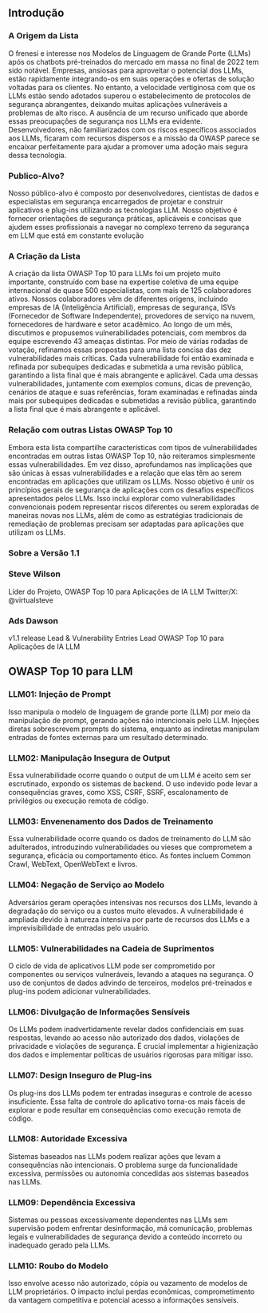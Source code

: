 ## Introdução

### A Origem da Lista
O frenesi e interesse nos Modelos de Linguagem de Grande Porte (LLMs) após os chatbots pré-treinados do mercado em massa no final de 2022 tem sido notável. Empresas, ansiosas para aproveitar o potencial dos LLMs, estão rapidamente integrando-os em suas operações e ofertas de solução voltadas para os clientes. No entanto, a velocidade vertiginosa com que os LLMs estão sendo adotados superou o estabelecimento de protocolos de segurança abrangentes, deixando muitas aplicações vulneráveis a problemas de alto risco.
A ausência de um recurso unificado que aborde essas preocupações de segurança nos LLMs era evidente. Desenvolvedores, não familiarizados com os riscos específicos associados aos LLMs, ficaram com recursos dispersos e a missão da OWASP parece se encaixar perfeitamente para ajudar a promover uma adoção mais segura dessa tecnologia.

### Publico-Alvo?
Nosso público-alvo é composto por desenvolvedores, cientistas de dados e especialistas em segurança encarregados de projetar e construir aplicativos e plug-ins utilizando as tecnologias LLM. Nosso objetivo é fornecer orientações de segurança práticas, aplicáveis e concisas que ajudem esses profissionais a navegar no complexo terreno da segurança em LLM que está em constante evolução

### A Criação da Lista
A criação da lista OWASP Top 10 para LLMs foi um projeto muito importante, construído com base na expertise coletiva de uma equipe internacional de quase 500 especialistas, com mais de 125 colaboradores ativos. Nossos colaboradores vêm de diferentes origens, incluindo empresas de IA (Inteligência Artificial), empresas de segurança, ISVs (Fornecedor de Software Independente), provedores de serviço na nuvem, fornecedores de hardware e setor acadêmico.
Ao longo de um mês, discutimos e propusemos vulnerabilidades potenciais, com membros da equipe escrevendo 43 ameaças distintas. Por meio de várias rodadas de votação, refinamos essas propostas para uma lista concisa das dez vulnerabilidades mais críticas. Cada vulnerabilidade foi então examinada e refinada por subequipes dedicadas e submetida a uma revisão pública, garantindo a lista final que é mais abrangente e aplicável.
Cada uma dessas vulnerabilidades, juntamente com exemplos comuns, dicas de prevenção, cenários de ataque e suas referências, foram examinadas e refinadas ainda mais por subequipes dedicadas e submetidas a revisão pública, garantindo a lista final que é mais abrangente e aplicável.

### Relação com outras Listas OWASP Top 10
Embora esta lista compartilhe características com tipos de vulnerabilidades encontradas em outras listas OWASP Top 10, não reiteramos simplesmente essas vulnerabilidades. Em vez disso, aprofundamos nas implicações que são únicas à essas vulnerabilidades e a relação que elas têm ao serem encontradas em aplicações que utilizam os LLMs.
Nosso objetivo é unir os princípios gerais de segurança de aplicações com os desafios específicos apresentados pelos LLMs. Isso inclui explorar como vulnerabilidades convencionais podem representar riscos diferentes ou serem exploradas de maneiras novas nos LLMs, além de como as estratégias tradicionais de remediação de problemas precisam ser adaptadas para aplicações que utilizam os LLMs.

### Sobre a Versão 1.1


### Steve Wilson
Líder do Projeto, OWASP Top 10 para Aplicações de IA LLM
Twitter/X: @virtualsteve


### Ads Dawson
v1.1 release Lead & Vulnerability Entries Lead
OWASP Top 10 para Aplicações de IA LLM


## OWASP Top 10 para LLM

### LLM01: Injeção de Prompt
Isso manipula o modelo de linguagem de grande porte (LLM) por meio da manipulação de prompt, gerando ações não intencionais pelo LLM. Injeções diretas sobrescrevem prompts do sistema, enquanto as indiretas manipulam entradas de fontes externas para um resultado determinado.
### LLM02: Manipulação Insegura de Output
Essa vulnerabilidade ocorre quando o output de um LLM é aceito sem ser escrutinado, expondo os sistemas de backend. O uso indevido pode levar a consequências graves, como XSS, CSRF, SSRF, escalonamento de privilégios ou execução remota de código.
### LLM03: Envenenamento dos Dados de Treinamento
Essa vulnerabilidade ocorre quando os dados de treinamento do LLM são adulterados, introduzindo vulnerabilidades ou vieses que comprometem a segurança, eficácia ou comportamento ético. As fontes incluem Common Crawl, WebText, OpenWebText e livros.
### LLM04: Negação de Serviço ao Modelo
Adversários geram operações intensivas nos recursos dos LLMs, levando à degradação do serviço ou a custos muito elevados. A vulnerabilidade é ampliada devido à natureza intensiva por parte de recursos dos LLMs e a imprevisibilidade de entradas pelo usuário.
### LLM05: Vulnerabilidades na Cadeia de Suprimentos
O ciclo de vida de aplicativos LLM pode ser comprometido por componentes ou serviços vulneráveis, levando a ataques na segurança. O uso de conjuntos de dados advindo de terceiros, modelos pré-treinados e plug-ins podem adicionar vulnerabilidades.
### LLM06: Divulgação de Informações Sensíveis
Os LLMs podem inadvertidamente revelar dados confidenciais em suas respostas, levando ao acesso não autorizado dos dados, violações de privacidade e violações de segurança. É crucial implementar a higienização dos dados e implementar políticas de usuários rigorosas para mitigar isso.
### LLM07: Design Inseguro de Plug-ins
Os plug-ins dos LLMs podem ter entradas inseguras e controle de acesso insuficiente. Essa falta de controle do aplicativo torna-os mais fáceis de explorar e pode resultar em consequências como execução remota de código.
### LLM08: Autoridade Excessiva
Sistemas baseados nas LLMs podem realizar ações que levam a consequências não intencionais. O problema surge da funcionalidade excessiva, permissões ou autonomia concedidas aos sistemas baseados nas LLMs.
### LLM09: Dependência Excessiva
Sistemas ou pessoas excessivamente dependentes nas LLMs sem supervisão podem enfrentar desinformação, má comunicação, problemas legais e vulnerabilidades de segurança devido a conteúdo incorreto ou inadequado gerado pela LLMs.
### LLM10: Roubo do Modelo
Isso envolve acesso não autorizado, cópia ou vazamento de modelos de LLM proprietários. O impacto inclui perdas econômicas, comprometimento da vantagem competitiva e potencial acesso a informações sensíveis.
